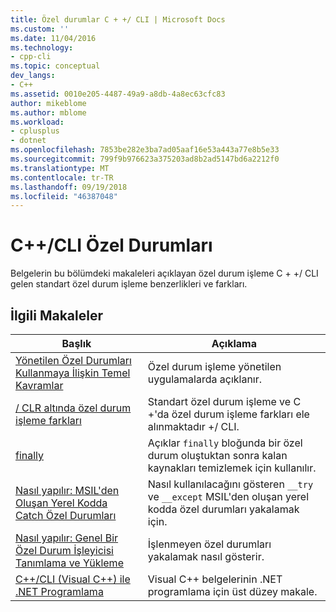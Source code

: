 ```yaml
---
title: Özel durumlar C + +/ CLI | Microsoft Docs
ms.custom: ''
ms.date: 11/04/2016
ms.technology:
- cpp-cli
ms.topic: conceptual
dev_langs:
- C++
ms.assetid: 0010e205-4487-49a9-a8db-4a8ec63cfc83
author: mikeblome
ms.author: mblome
ms.workload:
- cplusplus
- dotnet
ms.openlocfilehash: 7853be282e3ba7ad05aaf16e53a443a77e8b5e33
ms.sourcegitcommit: 799f9b976623a375203ad8b2ad5147bd6a2212f0
ms.translationtype: MT
ms.contentlocale: tr-TR
ms.lasthandoff: 09/19/2018
ms.locfileid: "46387048"
---
```

# <a name="exceptions-in-ccli"></a>C++/CLI Özel Durumları

Belgelerin bu bölümdeki makaleleri açıklayan özel durum işleme C + +/ CLI gelen standart özel durum işleme benzerlikleri ve farkları.

## <a name="related-articles"></a>İlgili Makaleler

|Başlık|Açıklama|
|-----------|-----------------|
|[Yönetilen Özel Durumları Kullanmaya İlişkin Temel Kavramlar](../dotnet/basic-concepts-in-using-managed-exceptions.md)|Özel durum işleme yönetilen uygulamalarda açıklanır.|
|[/ CLR altında özel durum işleme farkları](../dotnet/differences-in-exception-handling-behavior-under-clr.md)|Standart özel durum işleme ve C +'da özel durum işleme farkları ele alınmaktadır +/ CLI.|
|[finally](../dotnet/finally.md)|Açıklar `finally` bloğunda bir özel durum oluştuktan sonra kalan kaynakları temizlemek için kullanılır.|
|[Nasıl yapılır: MSIL'den Oluşan Yerel Kodda Catch Özel Durumları](../dotnet/how-to-catch-exceptions-in-native-code-thrown-from-msil.md)|Nasıl kullanılacağını gösteren `__try` ve `__except` MSIL'den oluşan yerel kodda özel durumları yakalamak için.|
|[Nasıl yapılır: Genel Bir Özel Durum İşleyicisi Tanımlama ve Yükleme](../dotnet/how-to-define-and-install-a-global-exception-handler.md)|İşlenmeyen özel durumları yakalamak nasıl gösterir.|
|[C++/CLI (Visual C++) ile .NET Programlama](../dotnet/dotnet-programming-with-cpp-cli-visual-cpp.md)|Visual C++ belgelerinin .NET programlama için üst düzey makale.|
